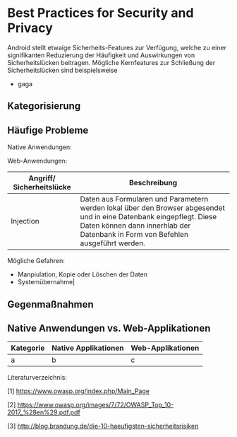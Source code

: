 # Best Practices for Security and Privacy

Android stellt etwaige Sicherheits-Features zur Verfügung, welche zu einer signifikanten Reduzierung der Häufigkeit und Auswirkungen von Sicherheitslücken beitragen. Mögliche Kernfeatures zur Schließung der Sicherheitslücken sind beispielsweise

* gaga

## Kategorisierung 




## Häufige Probleme

Native Anwendungen:



Web-Anwendungen:

|Angriff/ Sicherheitslücke|Beschreibung|
|-------------------------|------------|
|Injection|Daten aus Formularen und Parametern werden lokal über den Browser abgesendet und in eine Datenbank eingepflegt. Diese Daten können dann innerhlab der Datenbank in Form von Befehlen ausgeführt werden.
Mögliche Gefahren:
* Manpiulation, Kopie oder Löschen der Daten
* Systemübernahme|


## Gegenmaßnahmen

## Native Anwendungen vs. Web-Applikationen

|Kategorie|Native Applikationen| Web-Applikationen|
|-------------|------------------------------|-----------------------------|
| a | b | c |


Literaturverzeichnis:

[1] https://www.owasp.org/index.php/Main_Page

[2] https://www.owasp.org/images/7/72/OWASP_Top_10-2017_%28en%29.pdf.pdf

[3] http://blog.brandung.de/die-10-haeufigsten-sicherheitsrisiken
